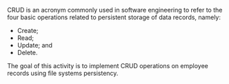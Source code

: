 CRUD is an acronym commonly used in software engineering to refer to the four basic operations related to persistent storage of data records, namely: 

* Create; 
* Read; 
* Update; and  
* Delete.  

The goal of this activity is to implement CRUD operations on employee records using file systems persistency.   